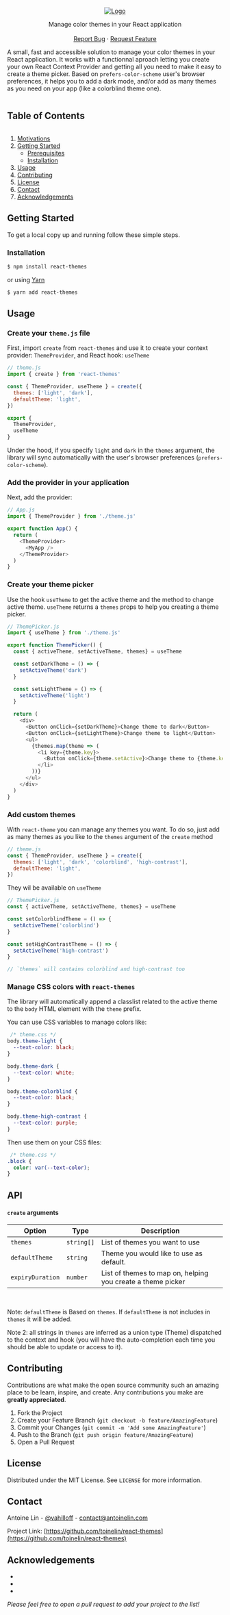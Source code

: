 <!-- PROJECT LOGO -->
<br />
<p align="center">
  <a href="https://github.com/toinelin/react-themes">
    <img src="https://user-images.githubusercontent.com/11920757/120935076-5a5ef780-c701-11eb-9ab4-ba89dffa15df.png" alt="Logo" >
  </a>

  <p align="center">
    Manage color themes in your React application
    <br />
    <br />
    <!-- <a href="https://github.com/toinelin/react-themes">View Demo</a>
    · -->
    <a href="https://github.com/toinelin/react-themes/issues">Report Bug</a>
    ·
    <a href="https://github.com/toinelin/react-themes/issues">Request Feature</a>
  </p>
</p>

A small, fast and accessible solution to manage your color themes in your React application. It works with a functionnal aproach letting you create your own React Context Provider and getting all you need to make it easy to create a theme picker. Based on `prefers-color-scheme` user's browser preferences, it helps you to add a dark mode, and/or add as many themes as you need on your app (like a colorblind theme one).

<!-- TABLE OF CONTENTS -->
<h2 style="display: inline-block">Table of Contents</h2>
<ol>
  <li><a href="#motivations">Motivations</a></li>
  <li>
    <a href="#getting-started">Getting Started</a>
    <ul>
      <li><a href="#prerequisites">Prerequisites</a></li>
      <li><a href="#installation">Installation</a></li>
    </ul>
  </li>
  <li><a href="#usage">Usage</a></li>
  <li><a href="#contributing">Contributing</a></li>
  <li><a href="#license">License</a></li>
  <li><a href="#contact">Contact</a></li>
  <li><a href="#acknowledgements">Acknowledgements</a></li>
</ol>

## Getting Started

To get a local copy up and running follow these simple steps.

### Installation

```sh
$ npm install react-themes
```

or using [Yarn](https://yarnpkg.com/)

```sh
$ yarn add react-themes
```



<!-- USAGE EXAMPLES -->
## Usage

### Create your `theme.js` file

First, import `create` from `react-themes` and use it to create your context provider: `ThemeProvider`, and React hook: `useTheme`

```javascript
// theme.js
import { create } from 'react-themes'

const { ThemeProvider, useTheme } = create({
  themes: ['light', 'dark'],
  defaultTheme: 'light',
})

export {
  ThemeProvider,
  useTheme
}
```

Under the hood, if  you specify `light` and `dark` in the `themes` argument, the library will sync automatically with the user's browser preferences (`prefers-color-scheme`).

### Add the provider in your application

Next, add the provider:

```javascript
// App.js
import { ThemeProvider } from './theme.js'

export function App() {
  return (
    <ThemeProvider>
      <MyApp />
    </ThemeProvider>
  )
}
```

### Create your theme picker

Use the hook `useTheme` to get the active theme and the method to change active theme. `useTheme` returns a `themes` props to help you creating a theme picker.

```javascript
// ThemePicker.js
import { useTheme } from './theme.js'

export function ThemePicker() {
  const { activeTheme, setActiveTheme, themes} = useTheme

  const setDarkTheme = () => {
    setActiveTheme('dark')
  }

  const setLightTheme = () => {
    setActiveTheme('light')
  }

  return (
    <div>
      <Button onClick={setDarkTheme}>Change theme to dark</Button>
      <Button onClick={setLightTheme}>Change theme to light</Button>
      <ul>
        {themes.map(theme => (
          <li key={theme.key}>
            <Button onClick={theme.setActive}>Change theme to {theme.key}</Button>
          </li>
        ))}
      </ul>
    </div>
  )
}
```

### Add custom themes

With `react-theme` you can manage any themes you want. To do so, just add as many themes as you like to the `themes` argument of the `create` method

```javascript
// theme.js
const { ThemeProvider, useTheme } = create({
  themes: ['light', 'dark', 'colorblind', 'high-contrast'],
  defaultTheme: 'light',
})
```

They wil be available on `useTheme`

```javascript
// ThemePicker.js
const { activeTheme, setActiveTheme, themes} = useTheme

const setColorblindTheme = () => {
  setActiveTheme('colorblind')
}

const setHighContrastTheme = () => {
  setActiveTheme('high-contrast')
}

// `themes` will contains colorblind and high-contrast too
```

### Manage CSS colors with `react-themes`

The library will automatically append a classlist related to the active theme to the `body` HTML element with the `theme` prefix.

You can use CSS variables to manage colors like:

```css
 /* theme.css */
body.theme-light {
  --text-color: black;
}

body.theme-dark {
  --text-color: white;
}

body.theme-colorblind {
  --text-color: black;
}

body.theme-high-contrast {
  --text-color: purple;
}
```

Then use them on your CSS files:

```css
 /* theme.css */
.block {
  color: var(--text-color);
}
```

## API

#### `create` arguments

| Option                  | Type                                      | Description                                                 |
| ----------------------- | ------------------------------------------| ------------------------------------------------------------|
| `themes`                | `string[]`                                | List of themes you want to use                              |
| `defaultTheme`          | `string`                                  | Theme you would like to use as default.                     |
| `expiryDuration`        | `number`                                  | List of themes to map on, helping you create a theme picker |

</br>

Note: `defaultTheme` is Based on `themes`. If `defaultTheme` is not includes in `themes` it will be added.

Note 2: all strings in `themes` are inferred as a union type (Theme) dispatched to the context and hook (you will have the auto-completion each time you should be able to update or access to it).

<!-- CONTRIBUTING -->
## Contributing

Contributions are what make the open source community such an amazing place to be learn, inspire, and create. Any contributions you make are **greatly appreciated**.

1. Fork the Project
2. Create your Feature Branch (`git checkout -b feature/AmazingFeature`)
3. Commit your Changes (`git commit -m 'Add some AmazingFeature'`)
4. Push to the Branch (`git push origin feature/AmazingFeature`)
5. Open a Pull Request

<!-- LICENSE -->
## License

Distributed under the MIT License. See `LICENSE` for more information.

<!-- CONTACT -->
## Contact

Antoine Lin - [@vahilloff](https://twitter.com/vahilloff) - contact@antoinelin.com

Project Link: [https://github.com/toinelin/react-themes](https://github.com/toinelin/react-themes)

<!-- ACKNOWLEDGEMENTS -->
## Acknowledgements

* []()
* []()
* []()

_Please feel free to open a pull request to add your project to the list!_

<!-- MARKDOWN LINKS & IMAGES -->
<!-- https://www.markdownguide.org/basic-syntax/#reference-style-links -->
[contributors-shield]: https://img.shields.io/github/contributors/toinelin/repo.svg?style=for-the-badge
[contributors-url]: https://github.com/toinelin/repo/graphs/contributors
[forks-shield]: https://img.shields.io/github/forks/toinelin/repo.svg?style=for-the-badge
[forks-url]: https://github.com/toinelin/repo/network/members
[stars-shield]: https://img.shields.io/github/stars/toinelin/repo.svg?style=for-the-badge
[stars-url]: https://github.com/toinelin/repo/stargazers
[issues-shield]: https://img.shields.io/github/issues/toinelin/repo.svg?style=for-the-badge
[issues-url]: https://github.com/toinelin/repo/issues
[license-shield]: https://img.shields.io/github/license/toinelin/repo.svg?style=for-the-badge
[license-url]: https://github.com/toinelin/repo/blob/master/LICENSE.txt
[linkedin-shield]: https://img.shields.io/badge/-LinkedIn-black.svg?style=for-the-badge&logo=linkedin&colorB=555
[linkedin-url]: https://linkedin.com/in/toinelin
